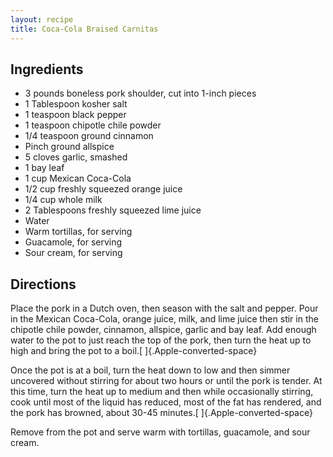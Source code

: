 ```yaml
---
layout: recipe
title: Coca-Cola Braised Carnitas
---
```


## Ingredients

* 3 pounds boneless pork shoulder, cut into 1-inch pieces
* 1 Tablespoon kosher salt
* 1 teaspoon black pepper
* 1 teaspoon chipotle chile powder
* 1/4 teaspoon ground cinnamon
* Pinch ground allspice
* 5 cloves garlic, smashed
* 1 bay leaf
* 1 cup Mexican Coca-Cola
* 1/2 cup freshly squeezed orange juice
* 1/4 cup whole milk
* 2 Tablespoons freshly squeezed lime juice
* Water
* Warm tortillas, for serving
* Guacamole, for serving
* Sour cream, for serving

## Directions

Place the pork in a Dutch oven, then season with the salt and pepper.
Pour in the Mexican Coca-Cola, orange juice, milk, and lime juice then
stir in the chipotle chile powder, cinnamon, allspice, garlic and bay
leaf. Add enough water to the pot to just reach the top of the pork,
then turn the heat up to high and bring the pot to a
boil.[ ]{.Apple-converted-space}

Once the pot is at a boil, turn the heat down to low and then simmer
uncovered without stirring for about two hours or until the pork is
tender. At this time, turn the heat up to medium and then while
occasionally stirring, cook until most of the liquid has reduced, most
of the fat has rendered, and the pork has browned, about 30-45
minutes.[ ]{.Apple-converted-space}

Remove from the pot and serve warm with tortillas, guacamole, and sour
cream.
